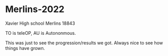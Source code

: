 # Merlins-2022
Xavier High school Merlins 18843

TO is teleOP, AU is Autononmous.


This was just to see the progression/results we got. Always nice to see how things have grown.